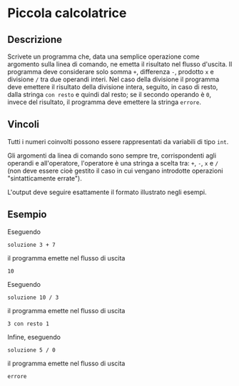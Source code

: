Piccola calcolatrice
====================

Descrizione
-----------

Scrivete un programma che, data una semplice operazione come argomento sulla
linea di comando, ne emetta il risultato nel flusso d'uscita. Il programma deve
considerare solo somma `+`, differenza `-`, prodotto `x` e divisione `/` tra due
operandi interi. Nel caso della divisione il programma deve emettere il
risultato della divisione intera, seguito, in caso di resto, dalla stringa `con
resto` e quindi dal resto; se il secondo operando è `0`, invece del risultato,
il programma deve emettere la stringa `errore`.


Vincoli
-------

Tutti i numeri coinvolti possono essere rappresentati da variabili di tipo
`int`.

Gli argomenti da linea di comando sono sempre tre, corrispondenti agli operandi
e all'operatore, l'operatore è una stringa a scelta tra: `+`, `-`, `x` e `/`
(non deve essere cioè gestito il caso in cui vengano introdotte operazioni
"sintatticamente errate").

L'output deve seguire esattamente il formato illustrato negli esempi.


Esempio
-------

Eseguendo

    soluzione 3 + 7

il programma emette nel flusso di uscita

    10

Eseguendo

    soluzione 10 / 3

il programma emette nel flusso di uscita

    3 con resto 1

Infine, eseguendo

    soluzione 5 / 0

il programma emette nel flusso di uscita

    errore

